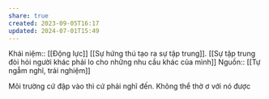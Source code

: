 ```yaml
---
share: true
created: 2023-09-05T16:17
updated: 2024-07-01T15:49
---
```

Khái niệm:: [[Động lực]]
[[Sự hứng thú tạo ra sự tập trung]]. [[Sự tập trung đòi hỏi người khác phải lo cho những nhu cầu khác của mình]] 
Nguồn:: [[Tự ngẫm nghĩ, trải nghiệm]]

Môi trường cứ đập vào thì cứ phải nghĩ đến. Không thể thờ ơ với nó được
